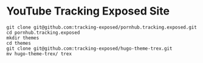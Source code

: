 YouTube Tracking Exposed Site
==============================

```
git clone git@github.com:tracking-exposed/pornhub.tracking.exposed.git 
cd pornhub.tracking.exposed
mkdir themes
cd themes
git clone git@github.com:tracking-exposed/hugo-theme-trex.git
mv hugo-theme-trex/ trex
```

